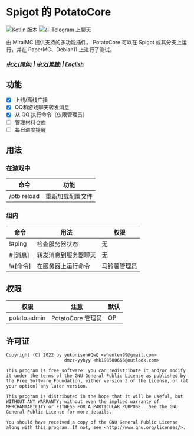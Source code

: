# Spigot 的 PotatoCore

[![Kotlin 版本](https://img.shields.io/badge/Kotlin-1.6.21-blue.svg)](https://kotlinlang.org)
[![在 Telegram 上聊天](https://img.shields.io/badge/Chat%20on-Telegram-brightgreen.svg)](https://t.me/curiousersgames)

由 MiraiMC 提供支持的多功能插件。
PotatoCore 可以在 Spigot 或其分支上运行，并在 PaperMC、Debian11 上进行了测试。

##### [中文 (简体)](https://github.com/dmzz-yyhyy/PotatoCore/blob/main/README.md) | [中文(繁體)](https://github.com/dmzz-yyhyy/PotatoCore/blob/main/README_zh-Hant.md) | [English](https://github.com/dmzz-yyhyy/PotatoCore/blob/main/README_en-US.md)

## 功能

- [x] 上线/离线广播
- [x] QQ和游戏聊天转发消息
- [x] 从 QQ 执行命令（仅限管理员）
- [ ] 管理材料仓库
- [ ] 每日进度提醒

## 用法

### 在游戏中

| 命令          | 功能       |
|-------------|----------|
| /ptb reload | 重新加载配置文件 |

### 组内

|命令         |用法                    | 权限     |
|------------|-----------------------|--------|
| !#ping     |检查服务器状态            | 无      |
| #[消息]     |转发消息到服务器聊天       | 无      |
| !#[命令]    |在服务器上运行命令         | 马铃薯管理员 |

## 权限

| 权限          | 注意              | 默认  |
|--------------|------------------|-------|
| potato.admin | PotatoCore 管理员 | OP    |

## 许可证

````
Copyright (C) 2022 by yukonisen#QwQ <whenten99@gmail.com>
                      dmzz-yyhyy <hk198580666@outlook.com>

This program is free software: you can redistribute it and/or modify
it under the terms of the GNU General Public License as published by
the Free Software Foundation, either version 3 of the License, or (at
your option) any later version.

This program is distributed in the hope that it will be useful, but
WITHOUT ANY WARRANTY; without even the implied warranty of
MERCHANTABILITY or FITNESS FOR A PARTICULAR PURPOSE.  See the GNU
General Public License for more details.

You should have received a copy of the GNU General Public License
along with this program. If not, see <http://www.gnu.org/licenses/>.
````
